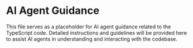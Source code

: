 # AI Agent Guidance

This file serves as a placeholder for AI agent guidance related to the TypeScript code. Detailed instructions and guidelines will be provided here to assist AI agents in understanding and interacting with the codebase.
